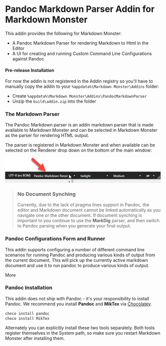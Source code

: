 # Pandoc Markdown Parser Addin for Markdown Monster

This addin provides the following for Markdown Monster:

* A Pandoc Markdown Parser for rendering Markdown to Html in the Editor
* A UI for creating and running Custom Command Line Configurations against Pandoc

#### Pre-release Installation
For now the addin is not registered in the Addin registry so you'll have to manually copy the addin to your `%appdata%\Markdown Monster\Addins` folder:

* Create `%appdata%\Markdown Monster\Addins\PandocMarkdownParser`
* Unzip the `build\addin.zip` into the folder


### The Markdown Parser
The Pandoc Markdown parser is an addin markdown parser that is made available to Markdown Monster and can be selected in Markdown Monster as the parser for rendering HTML output.

The parser is registered in Markdown Monster and when available can be selected on the Renderer drop down on the bottom of the main window:

![](MarkdownParser.png)

> ### No Document Synching
> Currently, due to the lack of pragma lines support in Pandoc, the editor and Markdown document cannot be linked automatically as you navigate one or the other document. If document synching is important to you continue to use the **MarkDig** parser, and then switch to Pandoc parsing when you generate your final output.


### Pandoc Configurations Form and Runner
This addin supports configuring a number of different command line scenarios for running Pandoc and producing various kinds of output from the current document. This will pick up the currently active markdown document and use it to run pandoc to produce various kinds of output.

More 


### Pandoc Installation
This addin does not ship with Pandoc - it's your responsibility to install Pandoc. We recommend you install **Pandoc** and **MikTex** via [Chocolatey](https://chocolatey.org/).

```dos
choco install pandoc
choco install MikTex
```

Alternately you can explicitly install these two tools separately. Both tools register themselves in the System path, so make sure you restart Markdown Monster after installing them.